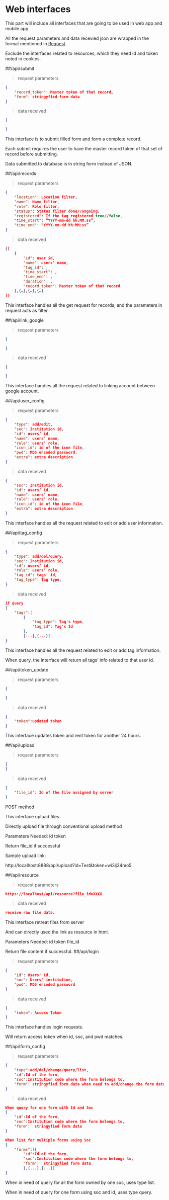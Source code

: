 # Web interfaces
This part will include all interfaces that are going to be used in web app and mobile app.

All the request parameters and data recevied json are wrapped in the format mentioned in [Request](#request).

Exclude the interfaces related to resources, which they need id and token noted in cookies.

##/api/submit
> request parameters

```json
{
	"record_token": Master token of that record,
	"form": stringyfied form data
}
```

> data received

```json
{

}
```

This interface is to submit filled form and form a complete record.

Each submit requires the user to have the master record token of that set of record before submitting.

Data submitted to database is in string form instead of JSON.

##/api/records
> request parameters

```json
{
	"location": Location filter,
	"name": Name filter,
	"role": Role filter,
	"status": Status filter done//ongoing,
	"registered": If the tag registered true//false,
	"time_start": “YYYY-mm-dd hh:MM:ss”,
	"time_end": “YYYY-mm-dd hh:MM:ss”
}
```

> data received

```json
{[
	{
		"id": user id,
		"name": users’ name,
		"tag_id": ,
		"time_start": ,
		"time_end": ,
		"duration": ,
		"record_token": Master token of that record
	},{…},{…},{…}
]}
```
This interface handles all the get request for records, and the parameters in request acts as filter.

##/api/link_google
> request parameters

```json
{

}
```

> data received

```json
{

}
```
This interface handles all the request related to linking account between google account.

##/api/user_config
> request parameters

```json
{
	"type": add/edit,
	"soc": Institution id,
	"id": users’ id,
	"name": users’ name,
	"role": users’ role,
	"icon_id": id of the icon file,
	"pwd": MD5 encoded password,
	"extra": extra description
}
```

> data received

```json
{
	"soc": Institution id,
	"id": users’ id,
	"name": users’ name,
	"role": users’ role,
	"icon_id": id of the icon file,
	"extra": extra description
}
```
This interface handles all the request related to edit or add user information.

##/api/tag_config
> request parameters

```json
{
	"type": add/del/query,
	"soc": Institution id,
	"id": users’ id,
	"role": users’ role,
	"tag_id": tags' id,
	"tag_type": Tag type,
}
```

> data received

```json
if query
{
	"tags":[
		{
			"tag_type": Tag's type,
			"tag_id": Tag's Id
		},
		{...},{...}]
}
```
This interface handles all the request related to edit or add tag information.

When query, the interface will return all tags' info related to that user id.

##/api/token_update
> request parameters

```json
{

}
```

> data received

```json
{
	"token":updated token
}
```
This interface updates token and rent token for another 24 hours.

##/api/upload
> request parameters

```json
{
}
```

> data received

```json
{
    "file_id": Id of the file assigned by server
}
```
POST method

This interface upload files.

Directly upload file through conventional upload method

Parameters Needed: id token

Return file_id if successful

Sample upload link:

http://localhost:8888/api/upload?id=Test&token=wi3ij34mo5

##/api/resource
> request parameters

```json
https://localhost/api/resource?file_id=XXXX
```

> data received

```json
receive raw file data.
```

This interface retreat files from server

And can directly used the link as resource in html.

Parameters Needed: id token file_id

Return file content if successful.
##/api/login
> request parameters

```json
{
	"id": Users' Id,
	"soc": Users' institution,
	"pwd": MD5 encoded password
}
```

> data received

```json
{
	"token": Access Token
}
```

This interface handles login requests.

Will return access token when id, soc, and pwd matches.


##/api/form_config
> request parameters

```json
{
	"type":add/del/change/query/list,
	"id":Id of the form,
	"soc":Institution code where the form belongs to,
	"form": stringyfied form data when need to add/change the form data stored
}
```

> data received

```json
When query for one form with Id and Soc
{
	"id":Id of the form,
	"soc":Institution code where the form belongs to,
	"form":  stringyfied form data
}

When list for multiple forms using Soc
{
	"forms":[{
		"id":Id of the form,
		"soc":Institution code where the form belongs to,
		"form":  stringyfied form data
		},{...},{...}]
}
```

When in need of query for all the form owned by one soc, uses type list.

When in need of query for one form using soc and id, uses type query.
